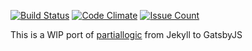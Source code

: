 [![Build Status](https://circleci.com/gh/markholland/partiallogic-gatsbyJS.svg?&style=badge&circle-token=7ca30eb667917a9c5917ca6d0211442d526efe86)](https://circleci.com/gh/markholland/partiallogic-gatsbyJS)
[![Code Climate](https://codeclimate.com/github/markholland/partiallogic-gatsbyJS/badges/gpa.svg)](https://codeclimate.com/github/markholland/partiallogic-gatsbyJS)
[![Issue Count](https://codeclimate.com/github/markholland/partiallogic-gatsbyJS/badges/issue_count.svg)](https://codeclimate.com/github/markholland/partiallogic-gatsbyJS)

This is a WIP port of [partiallogic](https://www.partiallogic.com) from Jekyll to GatsbyJS